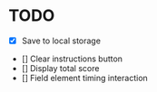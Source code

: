TODO
====

- [x] Save to local storage
- [] Clear instructions button
- [] Display total score
- [] Field element timing interaction

